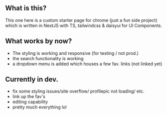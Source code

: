 ## What is this?

This one here is a custom starter page for chrome (just a fun side project) which is written in NextJS with TS, tailwindcss & daisyui for UI Components.

## What works by now?

- The styling is working and responsive (for testing / not prod.)
- the search functionality is working
- a dropdown menu is added which houses a few fav. links (not linked yet)

## Currently in dev.

- fix some styling issues/site overflow/ profilepic not loading/ etc.
- link up the fav's
- editing capability
- pretty much everything lol
